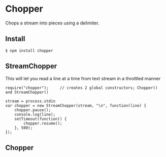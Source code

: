 

# Chopper

Chops a stream into pieces using a delimiter.


## Install

	$ npm install chopper


## StreamChopper

This will let you read a line at a time from text stream in a throttled manner

	require("chopper");		// creates 2 global constructors; Chopper() and StreamChopper()

	stream = process.stdin
	var chopper = new StreamChopper(stream, "\n", function(line) {
		chopper.pause();
		console.log(line);
		setTimeout(function() {
			chopper.resume();
		}, 500);
	});

## Chopper

